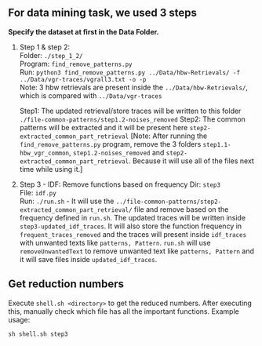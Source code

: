 ## For data mining task, we used 3 steps
**Specify the dataset at first in the Data Folder.**
1. Step 1 & step 2:	</br>
	Folder: `./step_1_2/`	</br>
	Program: `find_remove_patterns.py`	</br>
	Run: `python3 find_remove_patterns.py ../Data/hbw-Retrievals/ -f ../Data/vgr-traces/vgrall3.txt -o -p`	</br>
	Note: 3 hbw retrievals are present inside the `../Data/hbw-Retrievals/`, which is compared with `../Data/vgr-traces`

   Step1: The updated retrieval/store traces will be written to this folder `./file-common-patterns/step1.2-noises_removed`
   Step2: The common patterns will be extracted and it will be present here `step2-extracted_common_part_retrieval`
   [Note: After running the `find_remove_patterns.py` program, remove the 3 folders `step1.1-hbw_vgr_common`, `step1.2-noises_removed` and `step2-extracted_common_part_retrieval`. Because it will use all of the files next time while using it.]

3. Step 3 - IDF: Remove functions based on frequency
	Dir: `step3`	  </br>
	File: `idf.py` 	  </br>
        Run: `./run.sh` - It will use the `../file-common-patterns/step2-extracted_common_part_retrieval/` file and remove based on the frequency defined in `run.sh`. The updated traces will be written inside `step3-updated_idf_traces`. It will also store the function frequency in `frequent_traces_removed` and the traces will present inside `idf_traces` with unwanted texts like `patterns, Pattern`. `run.sh` will use `removeUnwantedText` to remove unwanted text like `patterns, Pattern` and it will save files inside `updated_idf_traces`. 

## Get reduction numbers
Execute `shell.sh <directory>` to get the reduced numbers. After executing this, manually check which file has all the important functions. 
Example usage:
```
sh shell.sh step3
``` 
